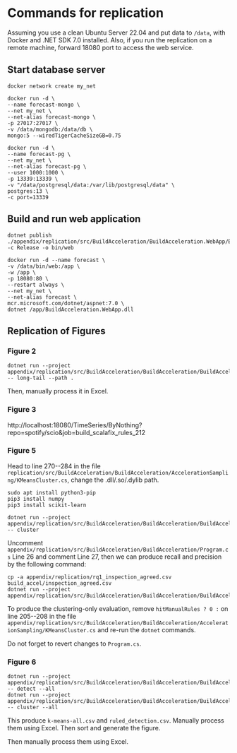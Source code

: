 # Commands for replication
Assuming you use a clean Ubuntu Server 22.04 and put data to `/data`, with Docker and .NET SDK 7.0 installed. Also, if you run the replication on a remote machine, forward 18080 port to access the web service.

## Start database server

```
docker network create my_net
```

```
docker run -d \
--name forecast-mongo \
--net my_net \
--net-alias forecast-mongo \
-p 27017:27017 \
-v /data/mongodb:/data/db \
mongo:5 --wiredTigerCacheSizeGB=0.75
```

```
docker run -d \
--name forecast-pg \
--net my_net \
--net-alias forecast-pg \
--user 1000:1000 \
-p 13339:13339 \
-v "/data/postgresql/data:/var/lib/postgresql/data" \
postgres:13 \
-c port=13339
```

## Build and run web application

```
dotnet publish ./appendix/replication/src/BuildAcceleration/BuildAcceleration.WebApp/BuildAcceleration.WebApp.csproj -c Release -o bin/web
```

```
docker run -d --name forecast \
-v /data/bin/web:/app \
-w /app \
-p 18080:80 \
--restart always \
--net my_net \
--net-alias forecast \
mcr.microsoft.com/dotnet/aspnet:7.0 \
dotnet /app/BuildAcceleration.WebApp.dll
```

## Replication of Figures

### Figure 2
```
dotnet run --project appendix/replication/src/BuildAcceleration/BuildAcceleration/BuildAcceleration.csproj -- long-tail --path .
```

<!-- docker run -it --rm \
-v /data:/replication \
-w /replication \
--net my_net \
mcr.microsoft.com/dotnet/sdk:7.0 \
dotnet run --project /replication/appendix/replication/src/BuildAcceleration/BuildAcceleration/BuildAcceleration.csproj -- long-tail --path /replication -->

Then, manually process it in Excel.

### Figure 3

http://localhost:18080/TimeSeries/ByNothing?repo=spotify/scio&job=build_scalafix_rules_212

### Figure 5

Head to line 270--284 in the file `replication/src/BuildAcceleration/BuildAcceleration/AccelerationSampling/KMeansCluster.cs`, change the .dll/.so/.dylib path.

```
sudo apt install python3-pip
pip3 install numpy
pip3 install scikit-learn
```

```
dotnet run --project appendix/replication/src/BuildAcceleration/BuildAcceleration/BuildAcceleration.csproj -- cluster
```

Uncomment `appendix/replication/src/BuildAcceleration/BuildAcceleration/Program.cs` Line 26 and comment Line 27, then we can produce recall and precision by the following command:

```
cp -a appendix/replication/rq1_inspection_agreed.csv build_accel/inspection_agreed.csv
dotnet run --project appendix/replication/src/BuildAcceleration/BuildAcceleration/BuildAcceleration.csproj
```

To produce the clustering-only evaluation, remove `hitManualRules ? 0 :` on line 205--208 in the file `appendix/replication/src/BuildAcceleration/BuildAcceleration/AccelerationSampling/KMeansCluster.cs` and re-run the `dotnet` commands.

Do not forget to revert changes to `Program.cs`.

### Figure 6
```
dotnet run --project appendix/replication/src/BuildAcceleration/BuildAcceleration/BuildAcceleration.csproj -- detect --all
dotnet run --project appendix/replication/src/BuildAcceleration/BuildAcceleration/BuildAcceleration.csproj -- cluster --all
```

This produce `k-means-all.csv` and `ruled_detection.csv`. Manually process them using Excel. Then sort and generate the figure.

Then manually process them using Excel.
